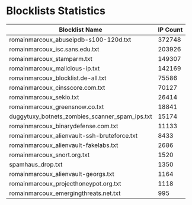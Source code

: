 # Blocklists Statistics
| Blocklist Name | IP Count |
|----|----|
| romainmarcoux_abuseipdb-s100-120d.txt | 372748 |
| romainmarcoux_isc.sans.edu.txt | 203926 |
| romainmarcoux_stamparm.txt | 149307 |
| romainmarcoux_malicious-ip.txt | 142169 |
| romainmarcoux_blocklist.de-all.txt | 75586 |
| romainmarcoux_cinsscore.com.txt | 70127 |
| romainmarcoux_sekio.txt | 26414 |
| romainmarcoux_greensnow.co.txt | 18841 |
| duggytuxy_botnets_zombies_scanner_spam_ips.txt | 15174 |
| romainmarcoux_binarydefense.com.txt | 11133 |
| romainmarcoux_alienvault-ssh-bruteforce.txt | 8433 |
| romainmarcoux_alienvault-fakelabs.txt | 2686 |
| romainmarcoux_snort.org.txt | 1520 |
| spamhaus_drop.txt | 1350 |
| romainmarcoux_alienvault-georgs.txt | 1164 |
| romainmarcoux_projecthoneypot.org.txt | 1118 |
| romainmarcoux_emergingthreats.net.txt | 995 |
